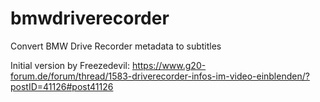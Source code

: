 # bmwdriverecorder
Convert BMW Drive Recorder metadata to subtitles

Initial version by Freezedevil:
https://www.g20-forum.de/forum/thread/1583-driverecorder-infos-im-video-einblenden/?postID=41126#post41126
